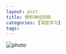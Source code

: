 ```yaml
---
layout: post
title: 卷积神经网络
categories: [深度学习]
tags: 
---
```


 ![photo]({{site.url}}/assets/img/微信图片_20221108171635.jpg)